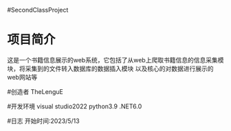 #SecondClassProject
# 项目简介
这是一个书籍信息展示的web系统，它包括了从web上爬取书籍信息的信息采集模块，将采集到的文件转入数据库的数据插入模块
以及核心的对数据进行展示的web网站等

#创造者
TheLenguE

#开发环境
visual studio2022    python3.9   .NET6.0

#日志
开始时间:2023/5/13
